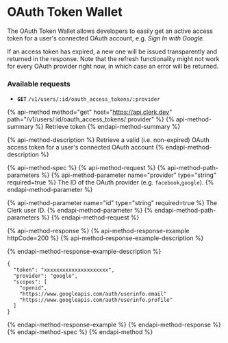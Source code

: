 # OAuth Token Wallet

The OAuth Token Wallet allows developers to easily get an active access token for a user's connected OAuth account, e.g. _Sign In with Google._

If an access token has expired, a new one will be issued transparently and returned in the response. Note that the refresh functionality might not work for every OAuth provider right now, in which case an error will be returned.

### Available requests

* **`GET`** `/v1/users/:id/oauth_access_tokens/:provider`

{% api-method method="get" host="https://api.clerk.dev" path="/v1/users/:id/oauth\_access\_tokens/:provider" %}
{% api-method-summary %}
Retrieve token
{% endapi-method-summary %}

{% api-method-description %}
Retrieve a valid \(i.e. non-expired\) OAuth access token for a user's connected OAuth account
{% endapi-method-description %}

{% api-method-spec %}
{% api-method-request %}
{% api-method-path-parameters %}
{% api-method-parameter name="provider" type="string" required=true %}
The ID of the OAuth provider \(e.g. `facebook`,`google`\).
{% endapi-method-parameter %}

{% api-method-parameter name="id" type="string" required=true %}
The Clerk user ID.
{% endapi-method-parameter %}
{% endapi-method-path-parameters %}
{% endapi-method-request %}

{% api-method-response %}
{% api-method-response-example httpCode=200 %}
{% api-method-response-example-description %}

{% endapi-method-response-example-description %}

```
{
  "token": "xxxxxxxxxxxxxxxxxxxxx",
  "provider": "google",
  "scopes": [
    "openid",
    "https://www.googleapis.com/auth/userinfo.email"
    "https://www.googleapis.com/auth/userinfo.profile"
  ]
}
```
{% endapi-method-response-example %}
{% endapi-method-response %}
{% endapi-method-spec %}
{% endapi-method %}





